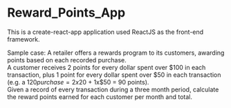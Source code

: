 # Reward_Points_App

This is a create-react-app application used ReactJS as the front-end framework. 

Sample case: 
A retailer offers a rewards program to its customers, awarding points based on each recorded purchase.     
A customer receives 2 points for every dollar spent over $100 in each transaction, plus 1 point for every dollar spent over $50 in each transaction (e.g. a $120 purchase = 2x$20 + 1x$50 = 90 points).     
Given a record of every transaction during a three month period, calculate the reward points earned for each customer per month and total.
